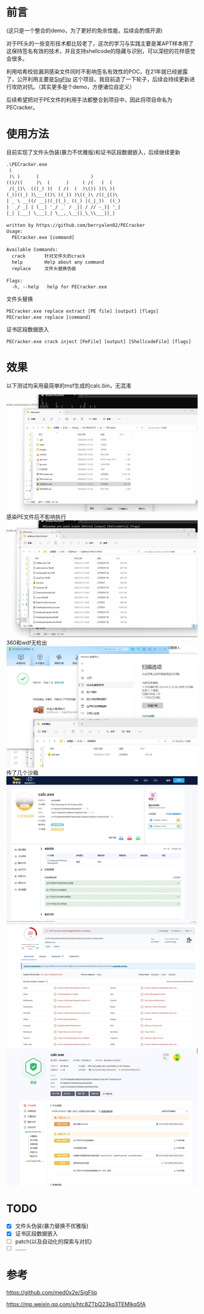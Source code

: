 # 前言

(这只是一个整合的demo，为了更好的免杀性能，后续会酌情开源)

对于PE头的一些变形技术都比较老了，这次的学习与实践主要是某APT样本用了这保持签名有效的技术，并且支持shellcode的隐藏与识别，可以深挖的花样感觉会很多。

利用哈希校验漏洞感染文件同时不影响签名有效性的POC，在21年就已经披露了，公开利用主要是[SigFlip](https://github.com/med0x2e/SigFlip)
这个项目。我目前造了一下轮子，后续会持续更新进行攻防对抗。（其实更多是个demo，方便诸位自定义）

后续希望把对于PE文件的利用手法都整合到项目中，因此将项目命名为PECracker。

# 使用方法

目前实现了文件头伪装(暴力不优雅版)和证书区段数据嵌入，后续继续更新

```
.\PECracker.exe
 (                                         
 )\ )      (                   )           
(()/((     )\  (      )     ( /(   (  (    
 /(_))\  (((_) )(  ( /(  (  )\()) ))\ )(   
(_))((_) )\___(()\ )(_)) )\((_)\ /((_|()\  
| _ \ __((/ __|((_|(_)_ ((_) |(_|_))  ((_) 
|  _/ _| | (__| '_/ _` / _|| / // -_)| '_| 
|_| |___| \___|_| \__,_\__||_\_\\___||_|   
                                           
written by https://github.com/berryalen02/PECracker
Usage:
  PECracker.exe [command]

Available Commands:
  crack       针对文件头的crack
  help        Help about any command
  replace     文件头替换伪装

Flags:
  -h, --help   help for PECracker.exe
```

文件头替换

```
PECracker.exe replace extract [PE file] [output] [flags]
PECracker.exe replace [command]
```

证书区段数据嵌入

```
PECracker.exe crack inject [PeFile] [output] [ShellcodeFile] [flags]
```

# 效果

以下测试均采用最简单的msf生成的calc.bin，无混淆

![](./images/PECracker1.gif)
感染PE文件后不影响执行
![](./images/PECracker2.gif)
360和wdf无检出
![](./images/PECracker6.png)
传了几个沙箱
![](./images/PECracker3.png)
![](./images/PECracker4.png)
![](./images/PECracker5.png)

# TODO

- [x] 文件头伪装(暴力替换不优雅版)
- [x] 证书区段数据嵌入
- [ ] patch(以及自动化的探索与对抗)
- [ ] .......

# 参考

https://github.com/med0x2e/SigFlip

https://mp.weixin.qq.com/s/htc8ZTbQ23kq3TEMlkqSfA
